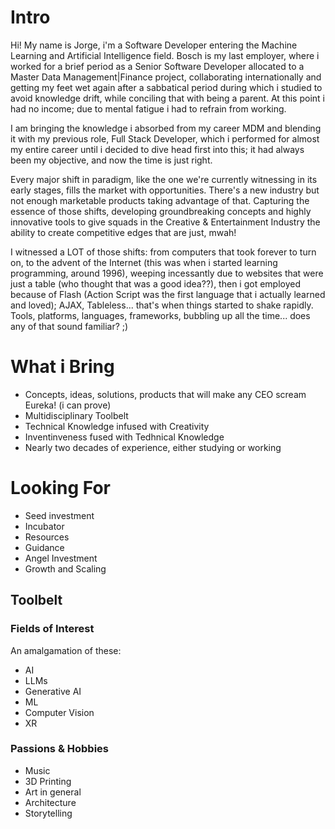 # Intro
Hi! 
My name is Jorge, i'm a Software Developer entering the Machine Learning and Artificial Intelligence field.
Bosch is my last employer, where i worked for a brief period as a Senior Software Developer allocated to a Master Data Management|Finance project, collaborating internationally and getting my feet wet again after a sabbatical period during which i studied to avoid knowledge drift, while conciling that with being a parent. At this point i had no income; due to mental fatigue i had to refrain from working.

I am bringing the knowledge i absorbed from my career MDM and blending it with my previous role, Full Stack Developer, which i performed for almost my entire career until i decided to dive head first into this; it had always been my objective, and now the time is just right.

Every major shift in paradigm, like the one we're currently witnessing in its early stages, fills the market with opportunities. There's a new industry but not enough marketable products taking advantage of that. 
Capturing the essence of those shifts, developing groundbreaking concepts and highly innovative tools to give squads in the Creative & Entertainment Industry the ability to create competitive edges that are just, mwah! 

I witnessed a LOT of those shifts: from computers that took forever to turn on, to the advent of the Internet (this was when i started learning programming, around 1996), weeping incessantly due to websites that were just a table (who thought that was a good idea??), then i got employed because of Flash (Action Script was the first language that i actually learned and loved); AJAX, Tableless... that's when things started to shake rapidly. Tools, platforms, languages, frameworks, bubbling up all the time... does any of that sound familiar? ;)

# What i Bring
- Concepts, ideas, solutions, products that will make any CEO scream Eureka! (i can prove)
- Multidisciplinary Toolbelt
- Technical Knowledge infused with Creativity
- Inventinveness fused with Tedhnical Knowledge
- Nearly two decades of experience, either studying or working
  
# Looking For
- Seed investment
- Incubator
- Resources
- Guidance
- Angel Investment
- Growth and Scaling


## Toolbelt
### Fields of Interest
An amalgamation of these:
- AI
- LLMs
- Generative AI
- ML
- Computer Vision
- XR

### Passions & Hobbies
- Music
- 3D Printing
- Art in general
- Architecture
- Storytelling
